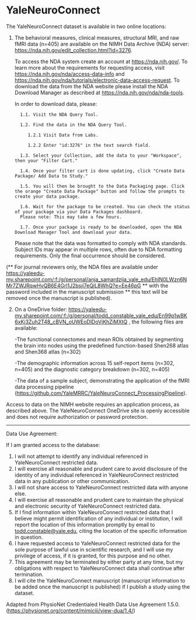 # YaleNeuroConnect

The YaleNeuroConnect dataset is available in two online locations: 

1) The behavioral measures, clinical measures, structural MRI, and raw fMRI data (n=405) are available on the NIMH Data Archive (NDA) server: https://nda.nih.gov/edit_collection.html?id=3276.

   To access the NDA system create an account at https://nda.nih.gov/. To learn more about the requirements for requesting access, visit https://nda.nih.gov/nda/access-data-info and https://nda.nih.gov/nda/tutorials/electronic-data-access-request. To download the data from the NDA website please install the NDA Download Manager as described at https://nda.nih.gov/nda/nda-tools.

   In order to download data, please:

         1.1. Visit the NDA Query Tool.

         1.2. Find the data in the NDA Query Tool.

            1.2.1 Visit Data from Labs.
   
            1.2.2 Enter "id:3276" in the text search field.
   
         1.3. Select your Collection, add the data to your "Workspace", then your "Filter Cart."

         1.4. Once your filter cart is done updating, click "Create Data Package/ Add Data to Study."

         1.5. You will then be brought to the Data Packaging page. Click the orange "Create Data Package" button and follow the prompts to create your data package.

         1.6. Wait for the package to be created. You can check the status of your package via your Data Packages dashboard.
         Please note: This may take a few hours. 
   
         1.7. Once your package is ready to be downloaded, open the NDA Download Manager Tool and download your data.

   Please note that the data was formatted to comply with NDA standards. Subject IDs may appear in multiple rows, often due to NDA formatting requirements. Only the final occurrence should be considered.

(** For journal reviewers only, the NDA files are available under https://yaleedu-my.sharepoint.com/:f:/g/personal/anja_samardzija_yale_edu/EhIN0LWzn6NMr7ZWJRqwHvQB6E4Grl1J2bsji7eQjL8WhQ?e=Ee46pG ** with the password included in the manuscript submission ** this text will be removed once the manuscript is published). 


2) On a OneDrive folder:
   https://yaleedu-my.sharepoint.com/:f:/g/personal/todd_constable_yale_edu/En99p1wBK6xKj3Zuh2T48_cBVN_oUWEoDlDoVjKhZiMXtQ , the following files are available:
   
      -The functional connectomes and mean ROIs obtained by segmenting the brain into nodes using the predefined function-based Shen268 atlas and Shen368 atlas (n=302)

      -The demographic information across 15 self-report items (n=302, n=405) and the diagnostic category breakdown (n=302, n=405)
   
      -The data of a sample subject, demonstrating the application of the fMRI data processing pipeline (https://github.com/YaleMRRC/YaleNeuroConnect_ProcessingPipeline).










Access to data on the NIMH website requires an application process, as described above. The YaleNeuroConnect OneDrive site is openly accessible and does not require authorization or password protection.



________________________________________________________________________________________________
Data Use Agreement: 

If I am granted access to the database:
1.	I will not attempt to identify any individual referenced in YaleNeuroConnect restricted data.
2.	I will exercise all reasonable and prudent care to avoid disclosure of the identity of any individual referenced in YaleNeuroConnect restricted data in any publication or other communication.
3.	I will not share access to YaleNeuroConnect restricted data with anyone else.
4.	I will exercise all reasonable and prudent care to maintain the physical and electronic security of YaleNeuroConnect restricted data.
5.	If I find information within YaleNeuroConnect restricted data that I believe might permit identification of any individual or institution, I will report the location of this information promptly by email to todd.constable@yale.edu, citing the location of the specific information in question.
6.	I have requested access to YaleNeuroConnect restricted data for the sole purpose of lawful use in scientific research, and I will use my privilege of access, if it is granted, for this purpose and no other.
7.	This agreement may be terminated by either party at any time, but my obligations with respect to YaleNeuroConnect data shall continue after termination. 
8.	I will cite the YaleNeuroConnect manuscript (manuscript information to be added once the manuscript is published) if I publish a study using the dataset. 


Adapted from PhysioNet Credentialed Health Data Use Agreement 1.5.0. (https://physionet.org/content/mimiciii/view-dua/1.4/) 











